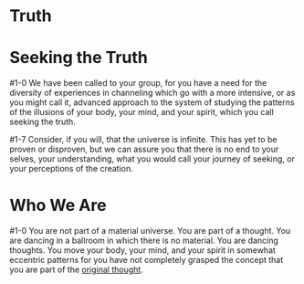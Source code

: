 # Truth

# Seeking the Truth
#1-0 We have been called to your group, for you have a need for the diversity of experiences in channeling which go with a more intensive, or as you might call it, advanced approach to the system of studying the patterns of the illusions of your body, your mind, and your spirit, which you call seeking the truth.

#1-7 Consider, if you will, that the universe is infinite. This has yet to be proven or disproven, but we can assure you that there is no end to your selves, your understanding, what you would call your journey of seeking, or your perceptions of the creation.  

# Who We Are
#1-0 You are not part of a material universe. You are part of a thought. You are dancing in a ballroom in which there is no material. You are dancing thoughts. You move your body, your mind, and your spirit in somewhat eccentric patterns for you have not completely grasped the concept that you are part of the [original thought](./One%20Original%20Thought.md).